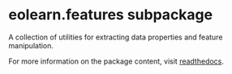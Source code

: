 # eolearn.features subpackage

A collection of utilities for extracting data properties and feature manipulation.

For more information on the package content, visit [readthedocs](https://eo-learn.readthedocs.io/en/latest/eotasks.html#features).

